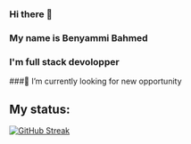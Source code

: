 ### Hi there 👋

### My name is Benyammi Bahmed

### I'm full stack devolopper

###🔭 I’m currently looking for new opportunity


## My status:

[![GitHub Streak](https://streak-stats.demolab.com?user=bahmedBenyammi&theme=prussian&hide_border=true)](https://git.io/streak-stats)


<!--
**bahmedBenyammi/bahmedBenyammi** is a ✨ _special_ ✨ repository because its `README.md` (this file) appears on your GitHub profile.

Here are some ideas to get you started:

- 🔭 I’m currently working on ...
- 🌱 I’m currently learning ...
- 👯 I’m looking to collaborate on ...
- 🤔 I’m looking for help with ...
- 💬 Ask me about ...
- 📫 How to reach me: ...
- 😄 Pronouns: ...
- ⚡ Fun fact: ...
-->
